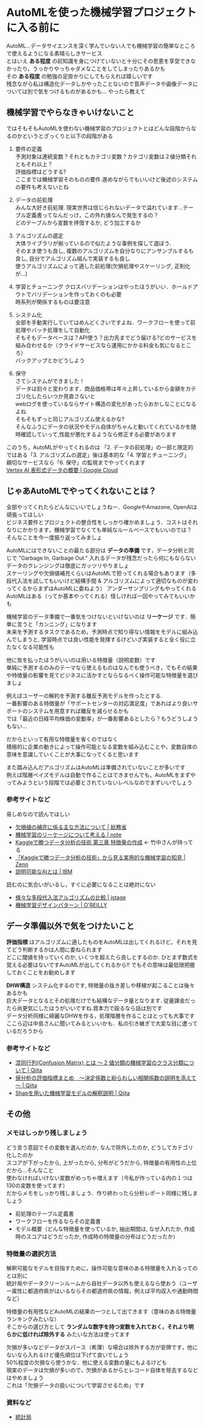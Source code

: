 # AutoMLを使った機械学習プロジェクトに入る前に
AutoML...データサイエンスを深く学んでいない人でも機械学習の簡単なところで使えるようになる素晴らしきサービス  
とはいえ __ある程度__ の前知識を身につけていないと十分にその恩恵を享受できなかったり，うっかりやっちゃダメなことをしてしまったりあるかも  
その __ある程度__ の勉強の足掛かりにしてもらえれば嬉しいです  
残念ながら私は構造化データしかやったことないので音声データや画像データについては別で気をつけるものがあるかも... やったら教えて

## 機械学習でやらなきゃいけないこと
ではそもそもAutoMLを使わない機械学習のプロジェクトとはどんな段階からなるのかというとざっくりと以下の段階がある

1. 要件の定義  
    予測対象は連続変数？それともカテゴリ変数？カテゴリ変数は２値分類それともそれ以上？  
    評価指標はどうする?  
    ここまでは機械学習そのものの要件.進めながらでもいいけど後述のシステムの要件も考えないとね

2. データの前処理  
    みんな大好き前処理. 現実世界は信じられないデータで溢れています...テーブル定義書ってなんだっけ，この外れ値なんで発生するの？  
    どのテーブルから変数を拝借するか, どう加工するか  

3. アルゴリズムの選定  
    大体ライブラリが揃っているので似たような事例を探して選ぼう．  
    そのまま使うも良し, 複数のアルゴリズムを自分なりにアンサンブルするも良し, 自分でアルゴリズム組んで実装するも良し  
    使うアルゴリズムによって適した前処理(欠損処理やスケーリング, 正則化が...)  

4. 学習とチューニング
    クロスバリデーションはやったほうがいい．ホールドアウトでバリデーションを作っておくのも必要  
    時系列が関係するものは要注意

5. システム化  
    全部を手動実行していてはめんどくさいですよね．ワークフローを使って前処理やバッチ処理をして自動化  
    そもそもデータベースは？API使う？出力先までどう届ける?どのサービスを組み合わせるか（クライドサービスなら運用にかかる料金も気になるところ）  
    バックアップとかどうしよう  

6. 保守  
    さてシステムができました！  
    データは刻々と変わります．商品価格帯は年々上昇しているから金額をカテゴリ化したらいつか見直さないと  
    webログを使っているならサイト構造の変化があったらおかしなことになるよね  
    そもそもずっと同じアルゴリズム使えるかな?  
    そんなふうにデータの状況やモデル自体がちゃんと動いてくれているかを随時確認していって,性能が悪化するようなら修正する必要があります

このうち，AutoMLがやってくれるのは 「2. データの前処理」の一部と限定的ではある「3. アルゴリズムの選定」後は基本的な「4. 学習とチューニング」  
親切なサービスなら「6. 保守」の監視までやってくれます  
[Vertex AI 表形式データの概要 | Google Cloud](https://cloud.google.com/vertex-ai/docs/tabular-data/overview?hl=ja)  

## じゃあAutoMLでやってくれないことは？
全部やってくれたらどんなにいいでしょうねー．GoogleやAmazone, OpenAIは頑張ってほしい  
ビジネス要件とプロジェクトの整合性をしっかり確かめましょう．コストはそれなりにかかります，機械学習でなくても単純なルールベースでもいいのでは？  
そんなことを今一度振り返ってみましょ  

AutoMLにはできないことの最たる部分は **データの準備** です，データ分析と同じで "Garbage In, Garbage Out." 入れるデータが残念だったら何にもならない  
データのクレンジングは徹底にガッツリやりましょ  
スケーリングや欠損値補充くらいはAutoMLで担ってくれる場合もあります（多段代入法を試してもいいけど結構手間 & アルゴリズムによって適切なものが変わってくるからまずはAutoMLに委ねよう） 
アンダーサンプリングもやってくれるAutoMLはある（ってか基本やってくれる）怪しければ一回やってみてもいいかも

機械学習のデータ準備で一番気をつけないといけないのは **リーケージ** です．簡単に言うと「カンニング」になります  
未来を予測するタスクであるため，予測時点で知り得ない情報をモデルに組み込んでしまうと, 学習時点では良い性能を発揮するけどいざ実装すると全く役に立たなくなる可能性も

他に気を払ったほうがいいのは用いる特徴量（説明変数）です  
単純に予測するのみのテーマなら使えるものはなんでも使うべき，でもその結果や特徴量の影響を見てビジネスに活かすとならなるべく操作可能な特徴量を選びましょ  

例えばユーザーの解約を予測する離反予測モデルを作ったとする.  
一番影響のある特徴量が「サポートセンターの対応満足度」であればより良いサポートのシステムを用意すれば離反を減らせるかも  
では「最近の日経平均株価の変動率」が一番影響あるとしたら？もうどうしようもない...  

だからといって有用な特徴量を省くのではなく  
積極的に企業の動きによって操作可能となる変数を組み込むことや，変数自体の意味を意識していくことが大事になってくると思います

また踏み込んだアルゴリズムはAutoMLは準備されていないことが多いです  
例えば階層ベイズモデルは自動で作ることはできませんでも，AutoMLをまずやってみようという段階では必要とされていないレベルなのでまずいいでしょう

### 参考サイトなど
易しめなので読んでほしい  
* [欠損値の補完に係る主な方法について | 総務省](https://www.soumu.go.jp/main_content/000741247.pdf)  
* [機械学習のリーケージについて考える | note](https://note.com/kenichiro/n/n2ff08344160a)  
* [Kaggleで勝つデータ分析の技術 第三章 特徴量の作成](https://amzn.asia/d/6oC1q5C) ← 竹中さんが持ってる
* [「Kaggleで勝つデータ分析の技術」から見る実用的な機械学習の知見 | Zenn](https://zenn.dev/y0/articles/5f76249012200a)
* [説明可能なAIとは | IBM](https://www.ibm.com/jp-ja/topics/explainable-ai)

読むのに気合いがいるし，すぐに必要になることは絶対にない
* [様々な多段代入法アルゴリズムの比較 | jstage](https://www.stat.go.jp/training/2kenkyu/ihou/71/pdf/2-2-713.pdf)
* [機械学習デザインパターン | O'REILLY](https://www.oreilly.co.jp//books/9784873119564/)

## データ準備以外で気をつけたいこと
**評価指標** はアルゴリズムに適したものをAutoMLは出してくれるけど，それを見てどう判断するかは人間に委ねられます  
どこに閾値を持っていくのか, いくつを超えたら良しとするのか. ひとまず数式を覚える必要はないですAutoMLが出してくれるから!! 
でもその意味は最低限把握しておくことをお勧めします  

**DHW構造** システム化するのです, 特徴量の抜き差しや移植が起こることは後々あるかも  
巨大データとなるとその処理だけでも結構なデータ量となります. 従量課金だったら尚更気にしたほうがいいですね.資本力で殴るなら話は別です  
データ分析同様に綺麗なDHWを作る，処理階層を作ることはとっても大事です  
ここら辺は中島さんに聞いてみるといいかも．私の引き継ぎで大変な目に遭っているだろうから

### 参考サイトなど
* [混同行列(Confusion Matrix) とは 〜 2 値分類の機械学習のクラス分類について | Qiita](https://qiita.com/TsutomuNakamura/items/a1a6a02cb9bb0dcbb37f)
* [帰分析の評価指標まとめ　～決定係数と紛らわしい相関係数の説明を添えて～ | Qiita](https://qiita.com/oki_kosuke/items/3934cd311fc805cafe81)
* [Shapを用いた機械学習モデルの解釈説明 | Qiita](https://qiita.com/shin_mura/items/cde01198552eda9146b7)

## その他
### メモはしっかり残しましょう
どう言う意図でその変数を選んだのか, なんで除外したのか, どうしてカテゴリ化したのか  
スコアが下がったから, 上がったから, 分布がどうだから, 特徴量の有用性の上位だから...そんなこと  
使わなければいけない変数がめっちゃ増えます（今私が作っている内の１つは130の変数を使ってます）  
だからメモをしっかり残しましょう．作り終わったら分析レポート同様に残しましょう  

* 前処理のテーブル定義書
* ワークフローを作るならその定義書
* モデル概要（どんな特徴量を使っているか, 抽出期間は, なぜ入れたか, 作成時のスコアはどうだったか, 作成時の特徴量の分布はどうだったか）

### 特徴量の選択方法
解釈可能なモデルを目指すために，操作可能な意味のある特徴量を入れるってのとは別に  
統計局やデータクリーンルームから自社データ以外も使えるなら使おう（ユーザー属性に都道府県がはいるならその都道府県の情報，例えば平均収入や通勤時間など）  

特徴量の有用性などAutoMLの結果の一つとして出てきます（意味のある特徴量ランキングみたいな）  
そこからの選び方として __ランダムな数字を持つ変数を入れておく，それより明らかに低ければ除外する__ みたいな方法は使ってます

欠損が多いなどデータがスパース（希薄）な場合は除外する方が安牌です，他にないなら入れるけど優先順位は下げて良いでしょう  
50%程度の欠損なら使うかな．他に使える変数の量にもよるけども  
現実のデータは欠損が多いので，欠損があるからとレコード自体を除去するなどはやめましょう  
これは「欠損データの扱いについて学習させるため」です

### 資料など
* [統計局](https://www.stat.go.jp/)